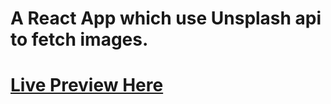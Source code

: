 # A React App which use Unsplash api to fetch images. 

# [Live Preview Here](https://priceless-hypatia-6bd127.netlify.app/)


